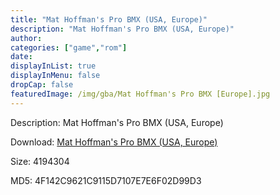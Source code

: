 ```yaml
---
title: "Mat Hoffman's Pro BMX (USA, Europe)"
description: "Mat Hoffman's Pro BMX (USA, Europe)"
author: 
categories: ["game","rom"]
date: 
displayInList: true
displayInMenu: false
dropCap: false
featuredImage: /img/gba/Mat Hoffman's Pro BMX [Europe].jpg
---
```


Description: Mat Hoffman's Pro BMX (USA, Europe)

Download: <a style="text-decoration:underline;" href="https://mega.nz/#!uPRABCzR!we8RygxhOXwPMx2Su0hUS4KJUkDufUZt7tdjpWo1ImE" target = "_blank" rel = "nofollow" > Mat Hoffman's Pro BMX (USA, Europe)</a>

Size: 4194304

MD5: 4F142C9621C9115D7107E7E6F02D99D3

